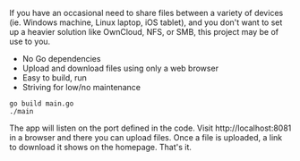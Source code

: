 If you have an occasional need to share files between a variety of devices (ie. Windows machine, Linux laptop, iOS tablet), and you don't want to set up a heavier solution like OwnCloud, NFS, or SMB, this project may be of use to you.

* No Go dependencies
* Upload and download files using only a web browser
* Easy to build, run
* Striving for low/no maintenance

```
go build main.go
./main
```

The app will listen on the port defined in the code. Visit http://localhost:8081 in a browser and there you can upload files. Once a file is uploaded, a link to download it shows on the homepage. That's it.
